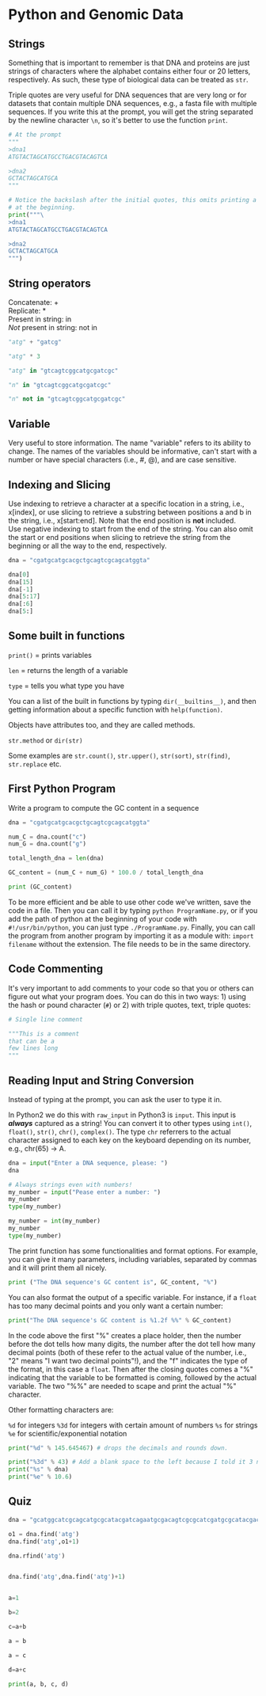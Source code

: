 # Python and Genomic Data

## Strings

Something that is important to remember is that DNA and proteins are just strings
of characters where the alphabet contains either four or 20 letters, respectively.
As such, these type of biological data can be treated as `str`.

Triple quotes are very useful for DNA sequences that are very long or for datasets
that contain multiple DNA sequences, e.g., a fasta file with multiple sequences.
If you write this at the prompt, you will get the string separated by the
newline character `\n`, so it's better to use the function `print`.

```python
# At the prompt
"""
>dna1
ATGTACTAGCATGCCTGACGTACAGTCA

>dna2
GCTACTAGCATGCA
"""

# Notice the backslash after the initial quotes, this omits printing a new line
# at the beginning.
print("""\
>dna1
ATGTACTAGCATGCCTGACGTACAGTCA

>dna2
GCTACTAGCATGCA
""")
```

## String operators

Concatenate: +  
Replicate: *  
Present in string: in  
*Not* present in string: not in  

```python
"atg" + "gatcg"

"atg" * 3

"atg" in "gtcagtcggcatgcgatcgc"

"n" in "gtcagtcggcatgcgatcgc"

"n" not in "gtcagtcggcatgcgatcgc"

```

## Variable

Very useful to store information. The name "variable" refers to its ability to
change. The names of the variables should be informative, can't start with a
number or have special characters (i.e., #, @), and are case sensitive.

## Indexing and Slicing

Use indexing to retrieve a character at a specific location in a string, i.e.,
x[index], or use slicing to retrieve a substring between positions a and b in
the string, i.e., x[start:end]. Note that the end position is **not** included.  
Use negative indexing to start from the end of the string. You can also omit the
start or end positions when slicing to retrieve the string from the beginning or
all the way to the end, respectively.

```python
dna = "cgatgcatgcacgctgcagtcgcagcatggta"

dna[0]
dna[15]
dna[-1]
dna[5:17]
dna[:6]
dna[5:]

```

## Some built in functions

`print()` = prints variables

`len` = returns the length of a variable

`type` = tells you what type you have

You can a list of the built in functions by typing `dir(__builtins__)`, and then
getting information about a specific function with `help(function)`.

Objects have attributes too, and they are called methods.

`str.method` or `dir(str)`

Some examples are `str.count()`, `str.upper()`, `str(sort)`, `str(find)`,
`str.replace` etc.

## First Python Program

Write a program to compute the GC content in a sequence


```python
dna = "cgatgcatgcacgctgcagtcgcagcatggta"

num_C = dna.count("c")
num_G = dna.count("g")

total_length_dna = len(dna)

GC_content = (num_C + num_G) * 100.0 / total_length_dna

print (GC_content)

```

To be more efficient and be able to use other code we've written, save the code
in a file. Then you can call it by typing `python ProgramName.py`, or if you add
the path of python at the beginning of your code with `#!/usr/bin/python`, you
can just type `./ProgramName.py`. Finally, you can call the program from another
program by importing it as a module with: `import filename` without the extension.
The file needs to be in the same directory.


## Code Commenting

It's very important to add comments to your code so that you or others can
figure out what your program does. You can do this in two ways: 1) using the
hash or pound character (`#`) or 2) with triple quotes, text, triple quotes:

```python
# Single line comment

"""This is a comment
that can be a
few lines long
"""
```

## Reading Input and String Conversion

Instead of typing at the prompt, you can ask the user to type it in.

In Python2 we do this with `raw_input` in Python3 is `input`. This input is
***always*** captured as a string! You can convert it to other types using
`int()`, `float()`, `str()`, `chr()`, `complex()`. The type `chr` referrers to the
actual character assigned to each key on the keyboard depending on its number,
e.g., chr(65) -> A.

```python
dna = input("Enter a DNA sequence, please: ")
dna

# Always strings even with numbers!
my_number = input("Pease enter a number: ")
my_number
type(my_number)

my_number = int(my_number)
my_number
type(my_number)
```

The print function has some functionalities and format options. For example, you
can give it many parameters, including variables, separated by commas and it will
print them all nicely.

```python
print ("The DNA sequence's GC content is", GC_content, "%")
```

You can also format the output of a specific variable. For instance, if a `float`
has too many decimal points and you only want a certain number:

```python
print("The DNA sequence's GC content is %1.2f %%" % GC_content)
```
In the code above the first "%" creates a place holder, then the number before
the dot tells how many digits, the number after the dot tell how many decimal
points (both of these refer to the actual value of the number, i.e., "2" means
"I want two decimal points"!), and the "f" indicates the type of the format,
in this case a `float`. Then after the closing quotes comes a "%" indicating that the variable to be formatted is coming, followed by the actual variable. The two "%%" are needed to scape and print the actual "%" character.

Other formatting characters are:

`%d` for integers
`%3d` for integers with certain amount of numbers
`%s` for strings
`%e` for scientific/exponential notation

```python
print("%d" % 145.645467) # drops the decimals and rounds down.

print("%3d" % 43) # Add a blank space to the left because I told it 3 numbers
print("%s" % dna)
print("%e" % 10.6)

```


## Quiz

```python
dna = "gcatggcatcgcagcatgcgcatacgatcagaatgcgacagtcgcgcatcgatgcgcatacgactac"

o1 = dna.find('atg')
dna.find('atg',o1+1)

dna.rfind('atg')


dna.find('atg',dna.find('atg')+1)
```

```python

a=1

b=2

c=a+b

a = b

a = c

d=a+c

print(a, b, c, d)
```
